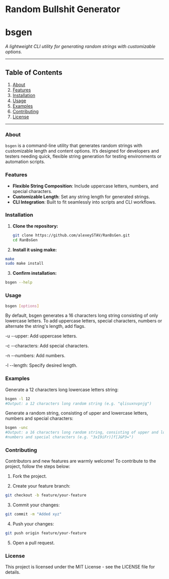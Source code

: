 # **Random Bullshit Generator** 
# **bsgen**  
*A lightweight CLI utility for generating random strings with customizable options.*

---

## **Table of Contents**
1. [About](#about)
2. [Features](#features)
3. [Installation](#installation)
4. [Usage](#usage)
5. [Examples](#examples)
6. [Contributing](#contributing)
7. [License](#license)

---

### **About**
`bsgen` is a command-line utility that generates random strings with customizable length and content options. It’s designed for developers and testers needing quick, flexible string generation for testing environments or automation scripts.

### **Features**
- **Flexible String Composition**: Include uppercase letters, numbers, and special characters.
- **Customizable Length**: Set any string length for generated strings.
- **CLI Integration**: Built to fit seamlessly into scripts and CLI workflows.

### **Installation**
1. **Clone the repository:**
   ```bash
   git clone https://github.com/alexeySTAV/RanBsGen.git
   cd RanBsGen
   ```
2. **Install it using make:**
  ```bash
  make
  sudo make install 
  ```
3. **Confirm installation:**
  ```bash
  bsgen --help
```
### **Usage** 
```bash
bsgen [options]
```
By default, bsgen generates a 16 characters long string consisting of only lowercase letters.
To add uppercase letters, special characters, numbers or alternate the string's length, add flags.

-u   --upper: Add uppercase letters.

-c   --characters: Add special characters.

-n   --numbers: Add numbers.

-l   --length: Specify desired length.

### **Examples**

Generate a 12 characters long lowercase letters string:
```bash
bsgen -l 12
#Output: a 12 characters long random string (e.g. "qlisuxnvpnjg")
```
Generate a random string, consisting of upper and lowercase letters, numbers and special characters:
```bash
bsgen -unc
#Output: a 16 characters long random string, consisting of upper and lowercase letters,
#numbers and special characters (e.g. "3xI9iFr)]f[J&P3=")
```
### **Contributing**
Contributors and new features are warmly welcome! 
To contribute to the project, follow the steps below:

1. Fork the project.

2. Create your feature branch:
```bash
git checkout -b feature/your-feature
```
3. Commit your changes:
```bash
git commit -m "Added xyz"
```
4. Push your changes:
```bash
git push origin feature/your-feature
```
5. Open a pull request.

### **License**
This project is licensed under the MIT License - see the LICENSE file for details.
